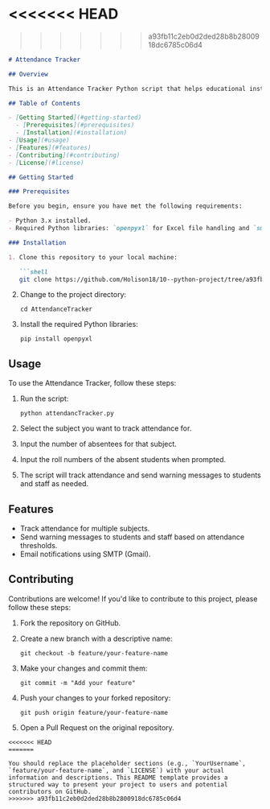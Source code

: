 <<<<<<< HEAD
=======

>>>>>>> a93fb11c2eb0d2ded28b8b2800918dc6785c06d4
```markdown
# Attendance Tracker

## Overview

This is an Attendance Tracker Python script that helps educational institutions track and manage student attendance for various subjects. It allows you to input the number of absentees for a specific subject, and it can send warning messages to students and staff based on attendance thresholds.

## Table of Contents

- [Getting Started](#getting-started)
  - [Prerequisites](#prerequisites)
  - [Installation](#installation)
- [Usage](#usage)
- [Features](#features)
- [Contributing](#contributing)
- [License](#license)

## Getting Started

### Prerequisites

Before you begin, ensure you have met the following requirements:

- Python 3.x installed.
- Required Python libraries: `openpyxl` for Excel file handling and `smtplib` for sending emails.

### Installation

1. Clone this repository to your local machine:

   ```shell
   git clone https://github.com/Holison18/10--python-project/tree/a93fb11c2eb0d2ded28b8b2800918dc6785c06d4/attendanceTracker
   ```

2. Change to the project directory:

   ```shell
   cd AttendanceTracker
   ```

3. Install the required Python libraries:

   ```shell
   pip install openpyxl
   ```

## Usage

To use the Attendance Tracker, follow these steps:

1. Run the script:

   ```shell
   python attendancTracker.py
   ```

2. Select the subject you want to track attendance for.

3. Input the number of absentees for that subject.

4. Input the roll numbers of the absent students when prompted.

5. The script will track attendance and send warning messages to students and staff as needed.

## Features

- Track attendance for multiple subjects.
- Send warning messages to students and staff based on attendance thresholds.
- Email notifications using SMTP (Gmail).

## Contributing

Contributions are welcome! If you'd like to contribute to this project, please follow these steps:

1. Fork the repository on GitHub.
2. Create a new branch with a descriptive name:

   ```shell
   git checkout -b feature/your-feature-name
   ```

3. Make your changes and commit them:

   ```shell
   git commit -m "Add your feature"
   ```

4. Push your changes to your forked repository:

   ```shell
   git push origin feature/your-feature-name
   ```

5. Open a Pull Request on the original repository.

```
<<<<<<< HEAD
=======

You should replace the placeholder sections (e.g., `YourUsername`, `feature/your-feature-name`, and `LICENSE`) with your actual information and descriptions. This README template provides a structured way to present your project to users and potential contributors on GitHub.
>>>>>>> a93fb11c2eb0d2ded28b8b2800918dc6785c06d4
